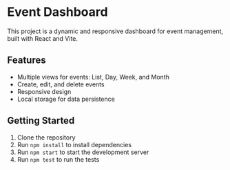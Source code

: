 # Event Dashboard

This project is a dynamic and responsive dashboard for event management, built with React and Vite.

## Features

- Multiple views for events: List, Day, Week, and Month
- Create, edit, and delete events
- Responsive design
- Local storage for data persistence

## Getting Started

1. Clone the repository
2. Run `npm install` to install dependencies
3. Run `npm start` to start the development server
4. Run `npm test` to run the tests

